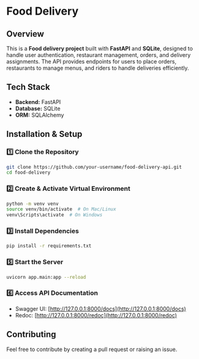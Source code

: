 # Food Delivery

## Overview
This is a **Food delivery project** built with **FastAPI** and **SQLite**, designed to handle user authentication, restaurant management, orders, and delivery assignments. The API provides endpoints for users to place orders, restaurants to manage menus, and riders to handle deliveries efficiently.


## Tech Stack
- **Backend:** FastAPI
- **Database:** SQLite 
- **ORM:** SQLAlchemy


## Installation & Setup
### **1️⃣ Clone the Repository**
```bash
git clone https://github.com/your-username/food-delivery-api.git
cd food-delivery
```

### **2️⃣ Create & Activate Virtual Environment**
```bash
python -m venv venv
source venv/bin/activate  # On Mac/Linux
venv\Scripts\activate  # On Windows
```

### **3️⃣ Install Dependencies**
```bash
pip install -r requirements.txt
```

### **5️⃣ Start the Server**
```bash
uvicorn app.main:app --reload
```

### **6️⃣ Access API Documentation**
- Swagger UI: [http://127.0.0.1:8000/docs](http://127.0.0.1:8000/docs)
- Redoc: [http://127.0.0.1:8000/redoc](http://127.0.0.1:8000/redoc)


## Contributing
Feel free to contribute by creating a pull request or raising an issue.



